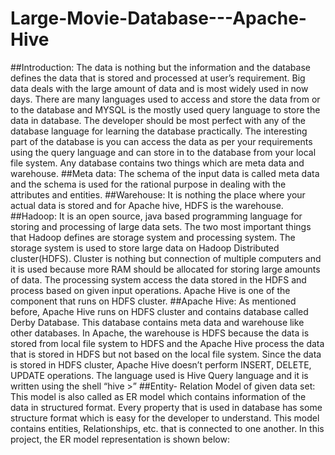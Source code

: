 # Large-Movie-Database---Apache-Hive
##Introduction:
The data is nothing but the information and the database defines the data that is stored and processed at user’s requirement. Big data deals with the large amount of data and is most widely used in now days. There are many languages used to access and store the data from or to the database and MYSQL is the mostly used query language to store the data in database. The developer should be most perfect with any of the database language for learning the database practically. The interesting part of the database is you can access the data as per your requirements using the query language and can store in to the database from your local file system. 
Any database contains two things which are meta data and warehouse.
##Meta data: 
The schema of the input data is called meta data and the schema is used for the rational purpose in dealing with the attributes and entities.
##Warehouse: 
It is nothing the place where your actual data is stored and for Apache hive, HDFS is the warehouse.
##Hadoop:
It is an open source, java based programming language for storing and processing of large data sets. The two most important things that Hadoop defines are storage system and processing system. The storage system is used to store large data on Hadoop Distributed cluster(HDFS). Cluster is nothing but connection of multiple computers and it is used because more RAM should be allocated for storing large amounts of data. The processing system access the data stored in the HDFS and process based on given input operations. Apache Hive is one of the component that runs on HDFS cluster.
##Apache Hive:
As mentioned before, Apache Hive runs on HDFS cluster and contains database called Derby Database. This database contains meta data and warehouse like other databases. In Apache, the warehouse is HDFS because the data is stored from local file system to HDFS and the Apache Hive process the data that is stored in HDFS but not based on the local file system. Since the data is stored in HDFS cluster, Apache Hive doesn’t perform INSERT, DELETE, UPDATE operations.  The language used is Hive Query language and it is written using the shell “hive >”
##Entity- Relation Model of given data set:
This model is also called as ER model which contains information of the data in structured format.
Every property that is used in database has some structure format which is easy for the developer to understand. This model contains entities, Relationships, etc. that is connected to one another. In this project, the ER model representation is shown below:
